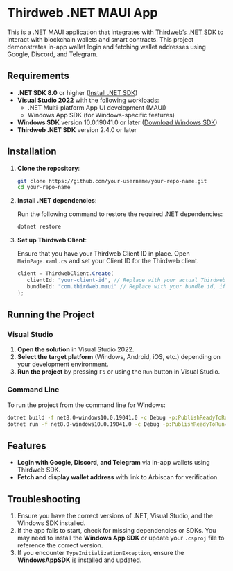 # Thirdweb .NET MAUI App

This is a .NET MAUI application that integrates with [Thirdweb’s .NET SDK](https://portal.thirdweb.com/dotnet) to interact with blockchain wallets and smart contracts. This project demonstrates in-app wallet login and fetching wallet addresses using Google, Discord, and Telegram.

## Requirements

- **.NET SDK 8.0** or higher ([Install .NET SDK](https://dotnet.microsoft.com/download))
- **Visual Studio 2022** with the following workloads:
  - .NET Multi-platform App UI development (MAUI)
  - Windows App SDK (for Windows-specific features)
- **Windows SDK** version 10.0.19041.0 or later ([Download Windows SDK](https://developer.microsoft.com/en-us/windows/downloads/windows-10-sdk))
- **Thirdweb .NET SDK** version 2.4.0 or later

## Installation

1. **Clone the repository**:

   ```bash
   git clone https://github.com/your-username/your-repo-name.git
   cd your-repo-name
   ```

2. **Install .NET dependencies**:

   Run the following command to restore the required .NET dependencies:

   ```bash
   dotnet restore
   ```

3. **Set up Thirdweb Client**:

   Ensure that you have your Thirdweb Client ID in place. Open `MainPage.xaml.cs` and set your Client ID for the Thirdweb client.

   ```csharp
   client = ThirdwebClient.Create(
      clientId: "your-client-id", // Replace with your actual Thirdweb client ID
      bundleId: "com.thirdweb.maui" // Replace with your bundle id, if building to android also set it as a schema
   );
   ```

## Running the Project

### Visual Studio

1. **Open the solution** in Visual Studio 2022.
2. **Select the target platform** (Windows, Android, iOS, etc.) depending on your development environment.
3. **Run the project** by pressing `F5` or using the `Run` button in Visual Studio.

### Command Line

To run the project from the command line for Windows:

```bash
dotnet build -f net8.0-windows10.0.19041.0 -c Debug -p:PublishReadyToRun=true -p:WindowsPackageType=None
dotnet run -f net8.0-windows10.0.19041.0 -c Debug -p:PublishReadyToRun=true -p:WindowsPackageType=None
```

## Features

- **Login with Google, Discord, and Telegram** via in-app wallets using Thirdweb SDK.
- **Fetch and display wallet address** with link to Arbiscan for verification.

## Troubleshooting

1. Ensure you have the correct versions of .NET, Visual Studio, and the Windows SDK installed.
2. If the app fails to start, check for missing dependencies or SDKs. You may need to install the **Windows App SDK** or update your `.csproj` file to reference the correct version.
3. If you encounter `TypeInitializationException`, ensure the **WindowsAppSDK** is installed and updated.
